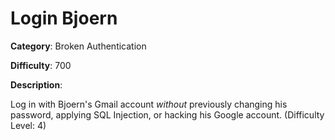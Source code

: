 # Login Bjoern

**Category**: Broken Authentication

**Difficulty**: 700

**Description**:

Log in with Bjoern's Gmail account <i>without</i> previously changing his password, applying SQL Injection, or hacking his Google account. (Difficulty Level: 4)
